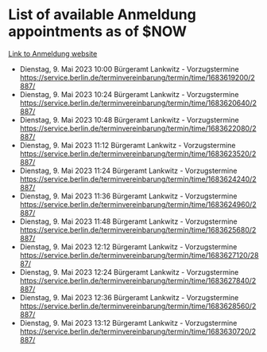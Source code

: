 # List of available Anmeldung appointments as of $NOW
[Link to Anmeldung website](https://service.berlin.de/terminvereinbarung/termin/tag.php?termin=1&anliegen[]=120686&dienstleisterlist=122210,122217,327316,122219,327312,122227,327314,122231,327346,122243,327348,122254,122252,329742,122260,329745,122262,329748,122271,327278,122273,327274,122277,327276,330436,122280,327294,122282,327290,122284,327292,122291,327270,122285,327266,122286,327264,122296,327268,150230,329760,122297,327286,122294,327284,122312,329763,122314,329775,122304,327330,122311,327334,122309,327332,317869,122281,327352,122279,329772,122283,122276,327324,122274,327326,122267,329766,122246,327318,122251,327320,122257,327322,122208,327298,122226,327300&herkunft=http%3A%2F%2Fservice.berlin.de%2Fdienstleistung%2F120686%2F)
- Dienstag, 9. Mai 2023 10:00 Bürgeramt Lankwitz - Vorzugstermine https://service.berlin.de/terminvereinbarung/termin/time/1683619200/2887/
- Dienstag, 9. Mai 2023 10:24 Bürgeramt Lankwitz - Vorzugstermine https://service.berlin.de/terminvereinbarung/termin/time/1683620640/2887/
- Dienstag, 9. Mai 2023 10:48 Bürgeramt Lankwitz - Vorzugstermine https://service.berlin.de/terminvereinbarung/termin/time/1683622080/2887/
- Dienstag, 9. Mai 2023 11:12 Bürgeramt Lankwitz - Vorzugstermine https://service.berlin.de/terminvereinbarung/termin/time/1683623520/2887/
- Dienstag, 9. Mai 2023 11:24 Bürgeramt Lankwitz - Vorzugstermine https://service.berlin.de/terminvereinbarung/termin/time/1683624240/2887/
- Dienstag, 9. Mai 2023 11:36 Bürgeramt Lankwitz - Vorzugstermine https://service.berlin.de/terminvereinbarung/termin/time/1683624960/2887/
- Dienstag, 9. Mai 2023 11:48 Bürgeramt Lankwitz - Vorzugstermine https://service.berlin.de/terminvereinbarung/termin/time/1683625680/2887/
- Dienstag, 9. Mai 2023 12:12 Bürgeramt Lankwitz - Vorzugstermine https://service.berlin.de/terminvereinbarung/termin/time/1683627120/2887/
- Dienstag, 9. Mai 2023 12:24 Bürgeramt Lankwitz - Vorzugstermine https://service.berlin.de/terminvereinbarung/termin/time/1683627840/2887/
- Dienstag, 9. Mai 2023 12:36 Bürgeramt Lankwitz - Vorzugstermine https://service.berlin.de/terminvereinbarung/termin/time/1683628560/2887/
- Dienstag, 9. Mai 2023 13:12 Bürgeramt Lankwitz - Vorzugstermine https://service.berlin.de/terminvereinbarung/termin/time/1683630720/2887/
